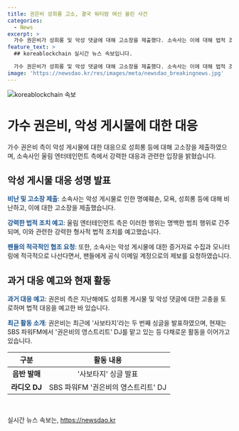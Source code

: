 ```yaml
---
title: 권은비 성희롱 고소, 결국 워터밤 여신 울린 사건
categories:
  - News
excerpt: >
  가수 권은비가 성희롱 및 악성 댓글에 대해 고소장을 제출했다. 소속사는 이에 대해 법적 조치를 취할 것임을 강조하며, 악성 게시물에 대한 증거 수집과 아티스트 보호를 앞으로도 적극적으로 이어갈 예정이라고 밝혔다. 이에 압박감을 받고 있는 권은비 측은 지난해에도 비슷한 문제에 대해 법적 대응을 예고한 적이 있으며, 현재는 파워FM에서 DJ로 활동 중이다. 클릭하여 권은비의 고통을 이해하고 지지하는 자세를 보일 수 있을 것이다.
feature_text: >
  ## koreablockchain 실시간 뉴스 속보입니다.

  가수 권은비가 성희롱 및 악성 댓글에 대해 고소장을 제출했다. 소속사는 이에 대해 법적 조치를 취할 것임을 강조하며, 악성 게시물에 대한 증거 수집과 아티스트 보호를 앞으로도 적극적으로 이어갈 예정이라고 밝혔다. 이에 압박감을 받고 있는 권은비 측은 지난해에도 비슷한 문제에 대해 법적 대응을 예고한 적이 있으며, 현재는 파워FM에서 DJ로 활동 중이다. 클릭하여 권은비의 고통을 이해하고 지지하는 자세를 보일 수 있을 것이다.
image: 'https://newsdao.kr/res/images/meta/newsdao_breakingnews.jpg'
---
```


<p><img src="https://newsdao.kr/res/images/meta/newsdao_breakingnews.jpg" alt="koreablockchain 속보" /></p>

<h1>가수 권은비, 악성 게시물에 대한 대응</h1>

<p data-ke-size="size16">가수 권은비 측이 악성 게시물에 대한 대응으로 성희롱 등에 대해 고소장을 제출하였으며, 소속사인 울림 엔터테인먼트 측에서 강력한 대응과 관련한 입장을 밝혔습니다.</p>

<h2>악성 게시물 대응 성명 발표</h2>

<p><b><span style="color: #1a5490;">비난 및 고소장 제출</span></b>: 소속사는 악성 게시물로 인한 명예훼손, 모욕, 성희롱 등에 대해 비난하고, 이에 대한 고소장을 제출했습니다.</p>

<p><b><span style="color: #1a5490;">강력한 법적 조치 예고</span></b>: 울림 엔터테인먼트 측은 이러한 행위는 명백한 범죄 행위로 간주되며, 이와 관련한 강력한 형사적 법적 조치를 예고했습니다.</p>

<p><b><span style="color: #1a5490;">팬들의 적극적인 협조 요청</span></b>: 또한, 소속사는 악성 게시물에 대한 증거자료 수집과 모니터링에 적극적으로 나선다면서, 팬들에게 공식 이메일 계정으로의 제보를 요청하였습니다.</p>

<h2>과거 대응 예고와 현재 활동</h2>

<p><b><span style="color: #1a5490;">과거 대응 예고</span></b>: 권은비 측은 지난해에도 성희롱 게시물 및 악성 댓글에 대한 고충을 토로하며 법적 대응을 예고한 바 있습니다.</p>

<p><b><span style="color: #1a5490;">최근 활동 소개</span></b>: 권은비는 최근에 '사보타지'라는 두 번째 싱글을 발표하였으며, 현재는 SBS 파워FM에서 '권은비의 영스트리트' DJ를 맡고 있는 등 다채로운 활동을 이어가고 있습니다.</p>

<table>
    <thead>
        <tr>
            <th style="text-align: center;">구분</th>
            <th style="text-align: center;">활동 내용</th>
        </tr>
    </thead>
    <tbody>
        <tr>
            <td style="text-align: center;"><b>음반 발매</b></td>
            <td style="text-align: center;">'사보타지' 싱글 발표</td>
        </tr>
        <tr>
            <td style="text-align: center;"><b>라디오 DJ</b></td>
            <td style="text-align: center;">SBS 파워FM '권은비의 영스트리트' DJ</td>
        </tr>
    </tbody>
</table>

<p data-ke-size="size16">&nbsp;</p>
실시간 뉴스 속보는, <a href="https://newsdao.kr" rel="dofollow">https://newsdao.kr</a>


